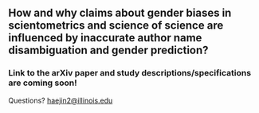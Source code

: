 ## How and why claims about gender biases in scientometrics and science of science are influenced by inaccurate author name disambiguation and gender prediction? 



### Link to the arXiv paper and study descriptions/specifications are coming soon!

Questions? haejin2@illinois.edu









 
